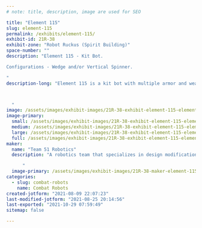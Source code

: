 ```yaml
---
# note: title, description, image are used for SEO

title: "Element 115"
slug: element-115
permalink: /exhibits/element-115/
exhibit-id: 21R-38
exhibit-zone: "Robot Ruckus (Spirit Building)"
space-number: ""
description: "Element 115 - Kit Bot. 

Configurations - Wedge and/or Vertical Spinner.

"
description-long: "Element 115 is a kit bot with multiple armor and weapon configurations. Its active weapon, when in use, is a vertical spinner, but often relies on its wedge to do the work. In addition, Element 115 has some modifications to its chassis in an effort to prevent lifting and extensive tire damage. 



  "
image: /assets/images/exhibit-images/21R-38-exhibit-element-115-element-115-large.JPG
image-primary: 
  small: /assets/images/exhibit-images/21R-38-exhibit-element-115-element-115-small.JPG
  medium: /assets/images/exhibit-images/21R-38-exhibit-element-115-element-115-medium.JPG
  large: /assets/images/exhibit-images/21R-38-exhibit-element-115-element-115-large.JPG
  full: /assets/images/exhibit-images/21R-38-exhibit-element-115-element-115-full.JPG
maker: 
  name: "Team 51 Robotics"
  description: "A robotics team that specializes in design modifications in an effort to out strategize our opponents. As a newcomer, Team 51 Robotics enjoys competing, meeting new people, and learning from each experience, regardless if we win or lose.     

      "
  image-primary: /assets/images/exhibit-images/21R-38-maker-element-115-untitled-artwork-6-medium.jpg
categories: 
  - slug: combat-robots
    name: Combat Robots
created-jotform: "2021-08-09 22:07:23"
last-modified-jotform: "2021-08-25 20:14:56"
last-exported: "2021-10-29 07:59:49"
sitemap: false

---
```

